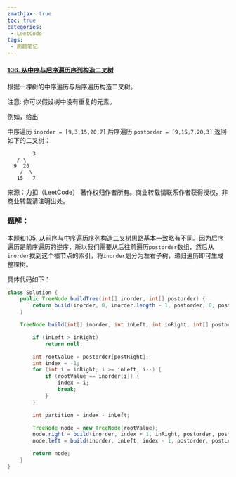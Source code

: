 ```yaml
---
zmathjax: true
toc: true
categories:
 - LeetCode
tags:
 - 刷题笔记
---
```


#### [106. 从中序与后序遍历序列构造二叉树](https://leetcode-cn.com/problems/construct-binary-tree-from-inorder-and-postorder-traversal/)

根据一棵树的中序遍历与后序遍历构造二叉树。

<!--more-->

注意:
你可以假设树中没有重复的元素。

例如，给出

中序遍历 `inorder = [9,3,15,20,7]`
后序遍历 `postorder = [9,15,7,20,3]`
返回如下的二叉树：

    		3
       / \
      9  20
        /  \
       15   7
来源：力扣（LeetCode）
著作权归作者所有。商业转载请联系作者获得授权，非商业转载请注明出处。

### 题解：

本题和[105. 从前序与中序遍历序列构造二叉树](https://leetcode-cn.com/problems/construct-binary-tree-from-preorder-and-inorder-traversal/)思路基本一致略有不同。因为后序遍历是前序遍历的逆序，所以我们需要从后往前遍历`postorder`数组，然后从`inorder`找到这个根节点的索引，将`inorder`划分为左右子树，递归遍历即可生成整棵树。

具体代码如下：

```java
class Solution {
    public TreeNode buildTree(int[] inorder, int[] postorder) {
        return build(inorder, 0, inorder.length - 1, postorder, 0, postorder.length - 1);
    }

    TreeNode build(int[] inorder, int inLeft, int inRight, int[] postorder, int postLeft, int postRight) {

        if (inLeft > inRight)
            return null;

        int rootValue = postorder[postRight];
        int index = -1;
        for (int i = inRight; i >= inLeft; i--) {
            if (rootValue == inorder[i]) {
                index = i;
                break;
            }
        }

        int partition = index - inLeft;

        TreeNode node = new TreeNode(rootValue);
        node.right = build(inorder, index + 1, inRight, postorder, postLeft + partition, postRight - 1);
        node.left = build(inorder, inLeft, index - 1, postorder, postLeft, postLeft + partition - 1);

        return node;
    }
}
```

